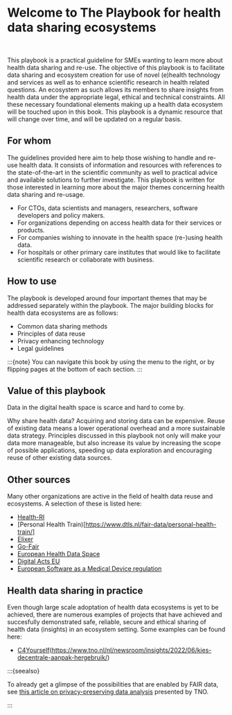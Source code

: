 # Welcome to The Playbook for health data sharing ecosystems 

</br>

This playbook is a practical guideline for SMEs wanting to learn more about health data sharing and re-use. 
The objective of this playbook is to facilitate data sharing and ecosystem creation for use of novel (e)health technology and services as well as to enhance scientific research in health related questions. An ecosystem as such allows its members to share insights from health data under the appropriate legal, ethical and technical constraints. All these necessary foundational elements making up a health data ecosystem will be touched upon in this book. This playbook is a dynamic resource that will change over time, and will be updated on a regular basis.

## For whom
The guidelines provided here aim to help those wishing to handle and re-use health data. It consists of information and resources with references to the state-of-the-art in the scientific community as well to practical advice and available solutions to further investigate. This playbook is written for those interested in learning more about the major themes concerning health data sharing and re-usage. 

* For CTOs, data scientists and managers, researchers, software developers and policy makers.  
* For organizations depending on access health data for their services or products.  
* For companies wishing to innovate in the health space (re-)using health data. 
* For hospitals or other primary care institutes that would like to facilitate scientific research or collaborate with business. 

## How to use

The playbook is developed around four important themes that may be addressed separately  within the playbook. The major building blocks for health data ecosystems are as follows: 

*  Common data sharing methods
*  Principles of data reuse
*  Privacy enhancing technology
*  Legal guidelines 

:::{note}
You can navigate this book by using the menu to the right, or by flipping pages at the bottom of each section.
:::

## Value of this playbook
Data in the digital health space is scarce and hard to come by. 

Why share health data? Acquiring and storing data can be expensive. Reuse of existing data means a lower operational overhead and a more sustainable data strategy. 
Principles discussed in this playbook not only will make your data more manageable, but also increase its value by increasing the scope of possible applications, speeding up data exploration and encouraging reuse of other existing data sources. 

## Other sources
Many other organizations are active in the field of health data reuse and ecosystems. A selection of these is listed here:

* [Health-RI](https://www.health-ri.nl/)
* [Personal Health Train)[https://www.dtls.nl/fair-data/personal-health-train/]
* [Elixer](https://elixir-europe.org/)
* [Go-Fair](https://www.go-fair.org/)
* [European Health Data Space](https://health.ec.europa.eu/ehealth-digital-health-and-care/european-health-data-space_en)
* [Digital Acts EU](https://digital-strategy.ec.europa.eu/en/policies/digital-services-act-package)
* [European Software as a Medical Device regulation](https://health.ec.europa.eu/system/files/2021-03/md_mdcg_2021_mdsw_en_0.pdf)

## Health data sharing in practice
Even though large scale adoptation of health data ecosystems is yet to be achieved, there are numerous examples of projects that have achieved and succesfully demonstrated safe, reliable, secure and ethical sharing of health data (insights) in an ecosystem setting. Some examples can be found here:

* [C4Yourself](Dutch)(https://www.tno.nl/nl/newsroom/insights/2022/06/kies-decentrale-aanpak-hergebruik/)

:::{seealso}

To already get a glimpse of the possibilities that are enabled by FAIR data, see [this article on privacy-preserving data analysis](https://www.tno.nl/en/focus-areas/information-communication-technology/roadmaps/data-sharing/federated-learning/) presented by TNO.

:::


